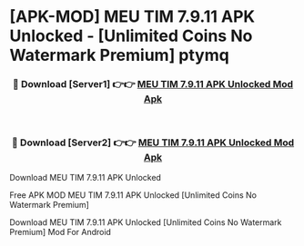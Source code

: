 # [APK-MOD] MEU TIM 7.9.11 APK Unlocked - [Unlimited Coins No Watermark Premium] ptymq



<div align="center">
<h3>🔴 Download [Server1] 👉👉 <a href="https://momento.my/?title=MEU_TIM_7.9.11_APK_Unlocked">MEU TIM 7.9.11 APK Unlocked Mod Apk</a></h3><br>

<h3>🔴 Download [Server2] 👉👉 <a href="https://momento.my/?title=MEU_TIM_7.9.11_APK_Unlocked">MEU TIM 7.9.11 APK Unlocked Mod Apk</a></h3>
</div>



Download MEU TIM 7.9.11 APK Unlocked 

Free APK MOD MEU TIM 7.9.11 APK Unlocked [Unlimited Coins No Watermark Premium]

Download MEU TIM 7.9.11 APK Unlocked [Unlimited Coins No Watermark Premium] Mod For Android
